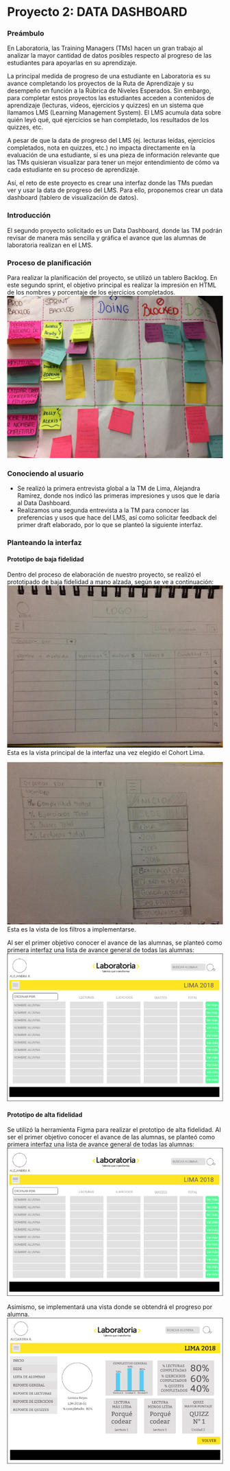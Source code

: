 # Proyecto 2: DATA DASHBOARD
### Preámbulo
En Laboratoria, las Training Managers (TMs) hacen un gran trabajo al analizar la mayor cantidad de datos posibles respecto al progreso de las estudiantes para apoyarlas en su aprendizaje.

La principal medida de progreso de una estudiante en Laboratoria es su avance completando los proyectos de la Ruta de Aprendizaje y su desempeño en función a la Rúbrica de Niveles Esperados. Sin embargo, para completar estos proyectos las estudiantes acceden a contenidos de aprendizaje (lecturas, videos, ejercicios y quizzes) en un sistema que llamamos LMS (Learning Management System). El LMS acumula data sobre quién leyó qué, qué ejercicios se han completado, los resultados de los quizzes, etc.

A pesar de que la data de progreso del LMS (ej. lecturas leídas, ejercicios completados, nota en quizzes, etc.) no impacta directamente en la evaluación de una estudiante, sí es una pieza de información relevante que las TMs quisieran visualizar para tener un mejor entendimiento de cómo va cada estudiante en su proceso de aprendizaje.

Así, el reto de este proyecto es crear una interfaz donde las TMs puedan ver y usar la data de progreso del LMS. Para ello, proponemos crear un data dashboard (tablero de visualización de datos).

### Introducción
El segundo proyecto solicitado es un Data Dashboard, donde las TM podrán revisar de manera más sencilla y gráfica el avance que las alumnas de laboratoria realizan en el LMS.

### Proceso de planificación
Para realizar la planificación del proyecto, se utilizó un tablero Backlog. En este segundo sprint, el objetivo principal es realizar la impresión en HTML de los nombres y porcentaje de los ejercicios completados.
![backlog](https://github.com/DanellySotomayor/lim-2018-05-bc-core-am-datadashboard/blob/master/img/backlog-2do-sprint.jpeg "backlog-2do-sprint")

### Conociendo al usuario
- Se realizó la primera entrevista global a la TM de Lima, Alejandra Ramirez, donde nos indicó las primeras impresiones y usos que le daría al Data Dashboard.
- Realizamos una segunda entrevista a la TM para conocer las preferencias y usos que hace del LMS, así como solicitar feedback del primer draft elaborado, por lo que se planteó la siguiente interfaz.

### Planteando la interfaz
#### Prototipo de baja fidelidad
Dentro del proceso de elaboración de nuestro proyecto, se realizó el prototipado de baja fidelidad a mano alzada, según se ve a continuación:
![main](https://github.com/DanellySotomayor/lim-2018-05-bc-core-am-datadashboard/blob/master/img/principal.jpeg "vista principal")
Esta es la vista principal de la interfaz una vez elegido el Cohort Lima.

![main2](https://github.com/DanellySotomayor/lim-2018-05-bc-core-am-datadashboard/blob/master/img/filtros.jpeg "vista de filtros")  
Esta es la vista de los filtros a implementarse.

Al ser el primer objetivo conocer el avance de las alumnas, se planteó como primera interfaz una lista de avance general de todas las alumnas:
![interfaz](https://github.com/DanellySotomayor/lim-2018-05-bc-core-am-datadashboard/blob/master/img/Draft%20-%20Dashboard%20Laboratoria.png "Interfaz")

#### Prototipo de alta fidelidad
Se utilizó la herramienta Figma para realizar el prototipo de alta fidelidad. Al ser el primer objetivo conocer el avance de las alumnas, se planteó como primera interfaz una lista de avance general de todas las alumnas:
![interfaz](https://github.com/DanellySotomayor/lim-2018-05-bc-core-am-datadashboard/blob/master/img/Draft%20-%20Dashboard%20Laboratoria.png "Interfaz")

Asimismo, se implementará una vista donde se obtendrá el progreso por alumna.
![interfaz2](https://github.com/DanellySotomayor/lim-2018-05-bc-core-am-datadashboard/blob/master/img/Draft%20-%20Dashboard%20Laboratoria-1.png "Interfaz2")